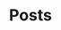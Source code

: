 ---
title: Posts
excerpt: ''
deprecated: false
hidden: false
metadata:
  title: ''
  description: ''
  robots: index
next:
  description: ''
---